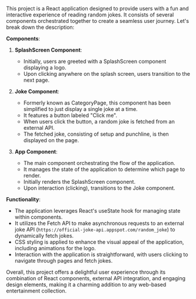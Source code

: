 This project is a React application designed to provide users with a fun and interactive experience of reading random jokes. It consists of several components orchestrated together to create a seamless user journey. Let's break down the description:

**Components**:

1. **SplashScreen Component**:
   - Initially, users are greeted with a SplashScreen component displaying a logo.
   - Upon clicking anywhere on the splash screen, users transition to the next page.

2. **Joke Component**:
   - Formerly known as CategoryPage, this component has been simplified to just display a single joke at a time.
   - It features a button labeled "Click me".
   - When users click the button, a random joke is fetched from an external API.
   - The fetched joke, consisting of setup and punchline, is then displayed on the page.

3. **App Component**:
   - The main component orchestrating the flow of the application.
   - It manages the state of the application to determine which page to render.
   - Initially renders the SplashScreen component.
   - Upon interaction (clicking), transitions to the Joke component.

**Functionality**:

- The application leverages React's useState hook for managing state within components.
- It utilizes the Fetch API to make asynchronous requests to an external joke API (`https://official-joke-api.appspot.com/random_joke`) to dynamically fetch jokes.
- CSS styling is applied to enhance the visual appeal of the application, including animations for the logo.
- Interaction with the application is straightforward, with users clicking to navigate through pages and fetch jokes.

Overall, this project offers a delightful user experience through its combination of React components, external API integration, and engaging design elements, making it a charming addition to any web-based entertainment collection.